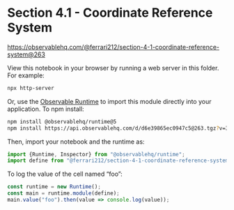 # Section 4.1 - Coordinate Reference System

https://observablehq.com/@ferrari212/section-4-1-coordinate-reference-system@263

View this notebook in your browser by running a web server in this folder. For
example:

~~~sh
npx http-server
~~~

Or, use the [Observable Runtime](https://github.com/observablehq/runtime) to
import this module directly into your application. To npm install:

~~~sh
npm install @observablehq/runtime@5
npm install https://api.observablehq.com/d/d6e39865ec0947c5@263.tgz?v=3
~~~

Then, import your notebook and the runtime as:

~~~js
import {Runtime, Inspector} from "@observablehq/runtime";
import define from "@ferrari212/section-4-1-coordinate-reference-system";
~~~

To log the value of the cell named “foo”:

~~~js
const runtime = new Runtime();
const main = runtime.module(define);
main.value("foo").then(value => console.log(value));
~~~
